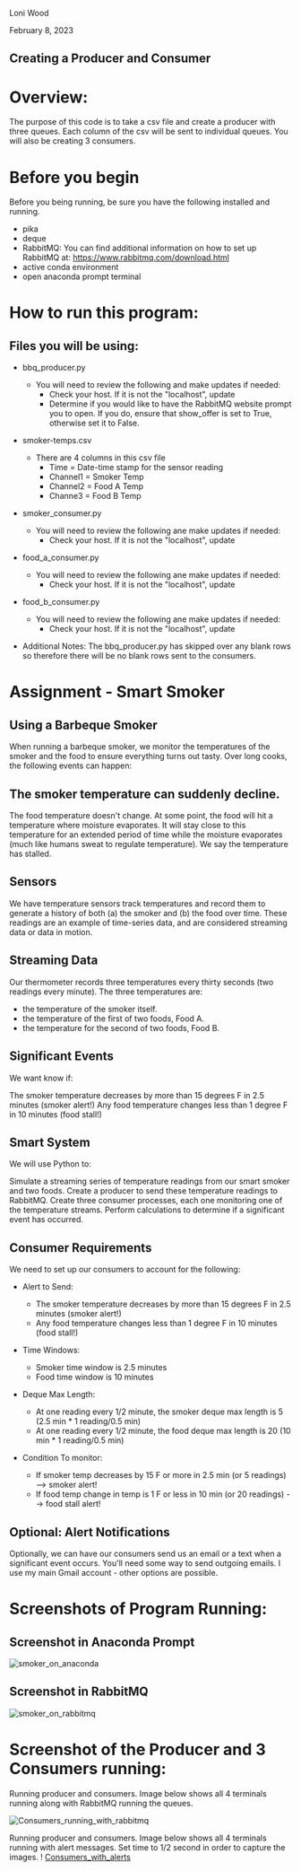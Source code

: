 Loni Wood  

February 8, 2023
## Creating a Producer and Consumer

# Overview:
The purpose of this code is to take a csv file and create a producer with three queues.  Each column of the csv will be sent to individual queues.  You will also be creating 3 consumers.

# Before you begin
Before you being running, be sure you have the following installed and running.
- pika
- deque
- RabbitMQ:
    You can find additional information on how to set up RabbitMQ at: https://www.rabbitmq.com/download.html
- active conda environment
- open anaconda prompt terminal

# How to run this program:
## Files you will be using:
 - bbq_producer.py
     - You will need to review the following and make updates if needed:
        - Check your host.  If it is not the "localhost", update
        - Determine if you would like to have the RabbitMQ website prompt you to open. If you do, ensure that show_offer is set to True, otherwise set it to False.
 
 - smoker-temps.csv
     - There are 4 columns in this csv file
        - Time = Date-time stamp for the sensor reading
        - Channel1 = Smoker Temp
        - Channel2 = Food A Temp 
        - Channe3 = Food B Temp 

 - smoker_consumer.py
    - You will need to review the following ane make updates if needed:
      - Check your host.  If it is not the "localhost", update

 - food_a_consumer.py
    - You will need to review the following ane make updates if needed:
      - Check your host.  If it is not the "localhost", update

 - food_b_consumer.py
    - You will need to review the following ane make updates if needed:
      - Check your host.  If it is not the "localhost", update

- Additional Notes:  The bbq_producer.py has skipped over any blank rows so therefore there will be no blank rows sent to the consumers. 

# Assignment - Smart Smoker 

## Using a Barbeque Smoker
When running a barbeque smoker, we monitor the temperatures of the smoker and the food to ensure everything turns out tasty. Over long cooks, the following events can happen:

## The smoker temperature can suddenly decline.
The food temperature doesn't change. At some point, the food will hit a temperature where moisture evaporates. It will stay close to this temperature for an extended period of time while the moisture evaporates (much like humans sweat to regulate temperature). We say the temperature has stalled.
 

## Sensors
We have temperature sensors track temperatures and record them to generate a history of both (a) the smoker and (b) the food over time. These readings are an example of time-series data, and are considered streaming data or data in motion.

 
## Streaming Data
Our thermometer records three temperatures every thirty seconds (two readings every minute). The three temperatures are:

 - the temperature of the smoker itself.
 - the temperature of the first of two foods, Food A.
 - the temperature for the second of two foods, Food B.
 

## Significant Events
We want know if:

The smoker temperature decreases by more than 15 degrees F in 2.5 minutes (smoker alert!)
Any food temperature changes less than 1 degree F in 10 minutes (food stall!)
 
## Smart System
We will use Python to:

Simulate a streaming series of temperature readings from our smart smoker and two foods.
Create a producer to send these temperature readings to RabbitMQ.
Create three consumer processes, each one monitoring one of the temperature streams. 
Perform calculations to determine if a significant event has occurred.

## Consumer Requirements
We need to set up our consumers to account for the following:
- Alert to Send:
  - The smoker temperature decreases by more than 15 degrees F in 2.5 minutes (smoker alert!)
  - Any food temperature changes less than 1 degree F in 10 minutes (food stall!)

- Time Windows:
  - Smoker time window is 2.5 minutes
  - Food time window is 10 minutes

- Deque Max Length:
  - At one reading every 1/2 minute, the smoker deque max length is 5 (2.5 min * 1 reading/0.5 min)
  - At one reading every 1/2 minute, the food deque max length is 20 (10 min * 1 reading/0.5 min) 

- Condition To monitor:
  - If smoker temp decreases by 15 F or more in 2.5 min (or 5 readings)  --> smoker alert!
  - If food temp change in temp is 1 F or less in 10 min (or 20 readings)  --> food stall alert!

## Optional: Alert Notifications
Optionally, we can have our consumers send us an email or a text when a significant event occurs. 
You'll need some way to send outgoing emails. I use my main Gmail account - other options are possible. 

# Screenshots of Program Running:
## Screenshot in Anaconda Prompt
![smoker_on_anaconda](smoker_anaconda.png)

## Screenshot in RabbitMQ
![smoker_on_rabbitmq](smoker_rabbit.png)

# Screenshot of the Producer and 3 Consumers running:
Running producer and consumers.  Image below shows all 4 terminals running along with RabbitMQ running the queues.

![Consumers_running_with_rabbitmq](RabbitMQ_running.png)

Running producer and consumers. Image below shows all 4 terminals running with alert messages. Set time to 1/2 second in order to capture the images.
!
[Consumers_with_alerts](Producer&Consumers.png)

